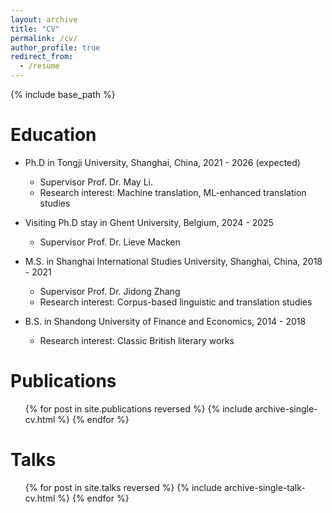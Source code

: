```yaml
---
layout: archive
title: "CV"
permalink: /cv/
author_profile: true
redirect_from:
  - /resume
---
```


{% include base_path %}

Education
======
* Ph.D in Tongji University, Shanghai, China, 2021 - 2026 (expected)
  - Supervisor Prof. Dr. May Li.
  - Research interest: Machine translation, ML-enhanced translation studies

* Visiting Ph.D stay in Ghent University, Belgium, 2024 - 2025 
  - Supervisor Prof. Dr. Lieve Macken

* M.S. in Shanghai International Studies University, Shanghai, China, 2018 - 2021
  - Supervisor Prof. Dr. Jidong Zhang
  - Research interest: Corpus-based linguistic and translation studies

* B.S. in Shandong University of Finance and Economics, 2014 - 2018
  - Research interest: Classic British literary works


<!-- Work experience
======
* Spring 2024: Academic Pages Collaborator
  * Github University
  * Duties includes: Updates and improvements to template
  * Supervisor: The Users

* Fall 2015: Research Assistant
  * Github University
  * Duties included: Merging pull requests
  * Supervisor: Professor Hub

* Summer 2015: Research Assistant
  * Github University
  * Duties included: Tagging issues
  * Supervisor: Professor Git
  
Skills
======
* Skill 1
* Skill 2
  * Sub-skill 2.1
  * Sub-skill 2.2
  * Sub-skill 2.3
* Skill 3 -->

Publications
======
  <ul>{% for post in site.publications reversed %}
    {% include archive-single-cv.html %}
  {% endfor %}</ul>
  
Talks
======
  <ul>{% for post in site.talks reversed %}
    {% include archive-single-talk-cv.html  %}
  {% endfor %}</ul>
  
<!-- Teaching
======
  <ul>{% for post in site.teaching reversed %}
    {% include archive-single-cv.html %}
  {% endfor %}</ul>
  
Service and leadership
======
* Currently signed in to 43 different slack teams -->
